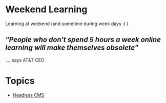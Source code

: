 # Weekend Learning
Learning at weekend (and sometime during week days :) )

## *"People who don't spend 5 hours a week online learning will make themselves obsolete"*
..., says AT&T CEO

# Topics
- [Headless CMS](HeadlessCMS.md)
